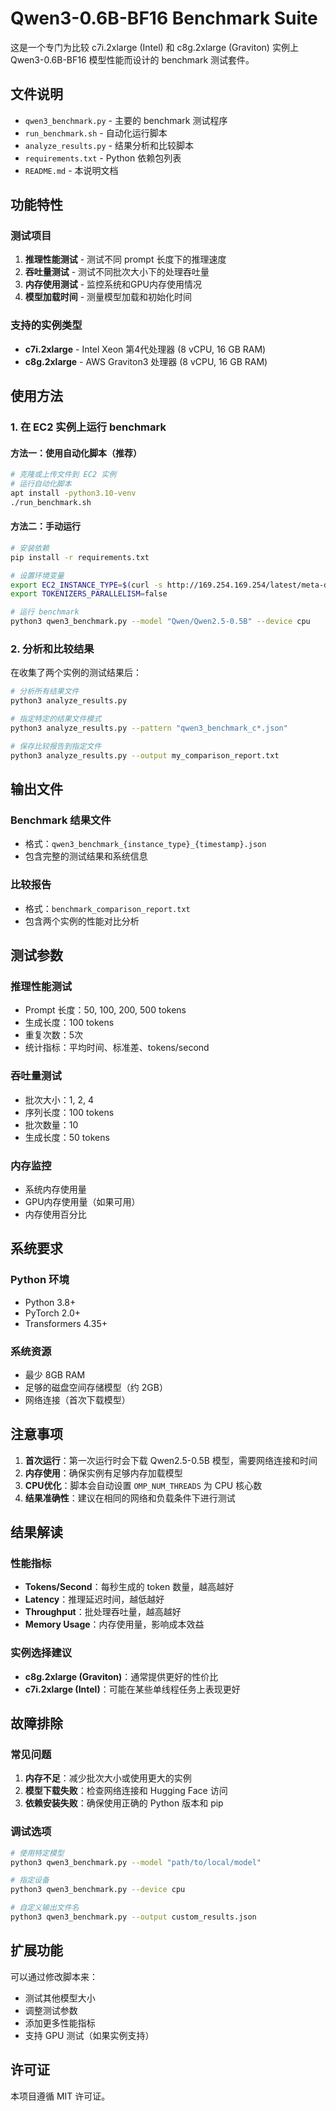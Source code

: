 # Qwen3-0.6B-BF16 Benchmark Suite

这是一个专门为比较 c7i.2xlarge (Intel) 和 c8g.2xlarge (Graviton) 实例上 Qwen3-0.6B-BF16 模型性能而设计的 benchmark 测试套件。

## 文件说明

- `qwen3_benchmark.py` - 主要的 benchmark 测试程序
- `run_benchmark.sh` - 自动化运行脚本
- `analyze_results.py` - 结果分析和比较脚本
- `requirements.txt` - Python 依赖包列表
- `README.md` - 本说明文档

## 功能特性

### 测试项目
1. **推理性能测试** - 测试不同 prompt 长度下的推理速度
2. **吞吐量测试** - 测试不同批次大小下的处理吞吐量
3. **内存使用测试** - 监控系统和GPU内存使用情况
4. **模型加载时间** - 测量模型加载和初始化时间

### 支持的实例类型
- **c7i.2xlarge** - Intel Xeon 第4代处理器 (8 vCPU, 16 GB RAM)
- **c8g.2xlarge** - AWS Graviton3 处理器 (8 vCPU, 16 GB RAM)

## 使用方法

### 1. 在 EC2 实例上运行 benchmark

#### 方法一：使用自动化脚本（推荐）
```bash
# 克隆或上传文件到 EC2 实例
# 运行自动化脚本
apt install -python3.10-venv
./run_benchmark.sh
```

#### 方法二：手动运行
```bash
# 安装依赖
pip install -r requirements.txt

# 设置环境变量
export EC2_INSTANCE_TYPE=$(curl -s http://169.254.169.254/latest/meta-data/instance-type)
export TOKENIZERS_PARALLELISM=false

# 运行 benchmark
python3 qwen3_benchmark.py --model "Qwen/Qwen2.5-0.5B" --device cpu
```

### 2. 分析和比较结果

在收集了两个实例的测试结果后：

```bash
# 分析所有结果文件
python3 analyze_results.py

# 指定特定的结果文件模式
python3 analyze_results.py --pattern "qwen3_benchmark_c*.json"

# 保存比较报告到指定文件
python3 analyze_results.py --output my_comparison_report.txt
```

## 输出文件

### Benchmark 结果文件
- 格式：`qwen3_benchmark_{instance_type}_{timestamp}.json`
- 包含完整的测试结果和系统信息

### 比较报告
- 格式：`benchmark_comparison_report.txt`
- 包含两个实例的性能对比分析

## 测试参数

### 推理性能测试
- Prompt 长度：50, 100, 200, 500 tokens
- 生成长度：100 tokens
- 重复次数：5次
- 统计指标：平均时间、标准差、tokens/second

### 吞吐量测试
- 批次大小：1, 2, 4
- 序列长度：100 tokens
- 批次数量：10
- 生成长度：50 tokens

### 内存监控
- 系统内存使用量
- GPU内存使用量（如果可用）
- 内存使用百分比

## 系统要求

### Python 环境
- Python 3.8+
- PyTorch 2.0+
- Transformers 4.35+

### 系统资源
- 最少 8GB RAM
- 足够的磁盘空间存储模型（约 2GB）
- 网络连接（首次下载模型）

## 注意事项

1. **首次运行**：第一次运行时会下载 Qwen2.5-0.5B 模型，需要网络连接和时间
2. **内存使用**：确保实例有足够内存加载模型
3. **CPU优化**：脚本会自动设置 `OMP_NUM_THREADS` 为 CPU 核心数
4. **结果准确性**：建议在相同的网络和负载条件下进行测试

## 结果解读

### 性能指标
- **Tokens/Second**：每秒生成的 token 数量，越高越好
- **Latency**：推理延迟时间，越低越好
- **Throughput**：批处理吞吐量，越高越好
- **Memory Usage**：内存使用量，影响成本效益

### 实例选择建议
- **c8g.2xlarge (Graviton)**：通常提供更好的性价比
- **c7i.2xlarge (Intel)**：可能在某些单线程任务上表现更好

## 故障排除

### 常见问题
1. **内存不足**：减少批次大小或使用更大的实例
2. **模型下载失败**：检查网络连接和 Hugging Face 访问
3. **依赖安装失败**：确保使用正确的 Python 版本和 pip

### 调试选项
```bash
# 使用特定模型
python3 qwen3_benchmark.py --model "path/to/local/model"

# 指定设备
python3 qwen3_benchmark.py --device cpu

# 自定义输出文件名
python3 qwen3_benchmark.py --output custom_results.json
```

## 扩展功能

可以通过修改脚本来：
- 测试其他模型大小
- 调整测试参数
- 添加更多性能指标
- 支持 GPU 测试（如果实例支持）

## 许可证

本项目遵循 MIT 许可证。
